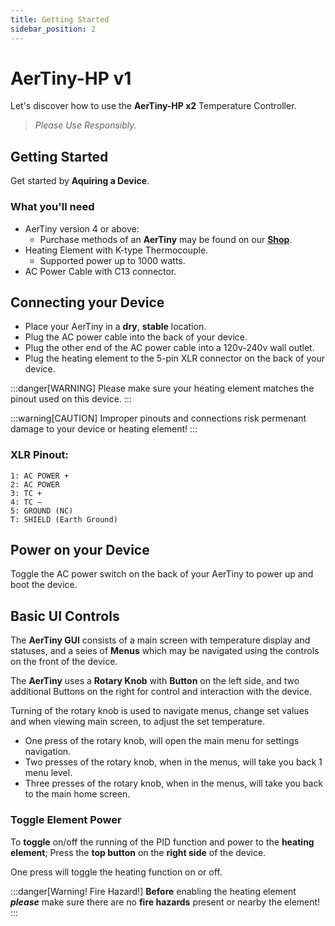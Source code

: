 ```yaml
---
title: Getting Started
sidebar_position: 2
---
```


# AerTiny-HP v1

Let's discover how to use the **AerTiny-HP x2** Temperature Controller.

> *Please Use Responsibly.*

## Getting Started

Get started by **Aquiring a Device**.

### What you'll need

- AerTiny version 4 or above:
  - Purchase methods of an **AerTiny** may be found on our **[Shop](https://aerify.digital/product/aertiny-dual/)**.
- Heating Element with K-type Thermocouple.
  - Supported power up to 1000 watts.
- AC Power Cable with C13 connector.

## Connecting your Device

- Place your AerTiny in a **dry**, **stable** location.
- Plug the AC power cable into the back of your device.
- Plug the other end of the AC power cable into a 120v-240v wall outlet.
- Plug the heating element to the 5-pin XLR connector on the back of your device.

:::danger[WARNING]
Please make sure your heating element matches the pinout used on this device.
:::

:::warning[CAUTION]
Improper pinouts and connections risk permenant damage to your device or heating element!
:::

### XLR Pinout:
```
1: AC POWER +
2: AC POWER
3: TC +
4: TC –
5: GROUND (NC)
T: SHIELD (Earth Ground)
```

## Power on your Device

Toggle the AC power switch on the back of your AerTiny to power up and boot the device.

## Basic UI Controls

The **AerTiny GUI** consists of a main screen with temperature display and statuses, and a seies of **Menus** which may be navigated using the controls on the front of the device.

The **AerTiny** uses a **Rotary Knob** with **Button** on the left side, and two additional Buttons on the right for control and interaction with the device.

Turning of the rotary knob is used to navigate menus, change set values and when viewing main screen, to adjust the set temperature.

- One press of the rotary knob, will open the main menu for settings navigation.
- Two presses of the rotary knob, when in the menus, will take you back 1 menu level.
- Three presses of the rotary knob, when in the menus, will take you back to the main home screen.


### Toggle Element Power

To **toggle** on/off the running of the PID function and power to the **heating element**;
Press the **top button** on the **right side** of the device.

One press will toggle the heating function on or off.

:::danger[Warning! Fire Hazard!]
**Before** enabling the heating element ***please*** make sure there are no **fire hazards** present or nearby the element!
:::
